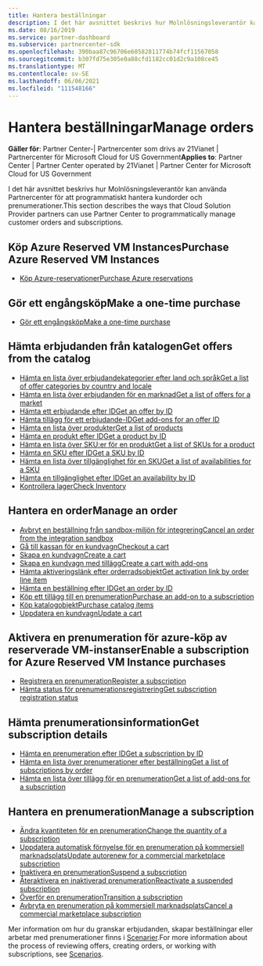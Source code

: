 ```yaml
---
title: Hantera beställningar
description: I det här avsnittet beskrivs hur Molnlösningsleverantör kan använda Partnercenter för att programmatiskt hantera kundorder och prenumerationer.
ms.date: 08/16/2019
ms.service: partner-dashboard
ms.subservice: partnercenter-sdk
ms.openlocfilehash: 390baa87c96706e60582811774b74fcf11567058
ms.sourcegitcommit: b307fd75e305e0a88cfd1182cc01d2c9a108ce45
ms.translationtype: MT
ms.contentlocale: sv-SE
ms.lasthandoff: 06/06/2021
ms.locfileid: "111548166"
---
```

# <a name="manage-orders"></a><span data-ttu-id="f5bcc-103">Hantera beställningar</span><span class="sxs-lookup"><span data-stu-id="f5bcc-103">Manage orders</span></span>

<span data-ttu-id="f5bcc-104">**Gäller för**: Partner Center-| Partnercenter som drivs av 21Vianet | Partnercenter för Microsoft Cloud for US Government</span><span class="sxs-lookup"><span data-stu-id="f5bcc-104">**Applies to**: Partner Center | Partner Center operated by 21Vianet | Partner Center for Microsoft Cloud for US Government</span></span>

<span data-ttu-id="f5bcc-105">I det här avsnittet beskrivs hur Molnlösningsleverantör kan använda Partnercenter för att programmatiskt hantera kundorder och prenumerationer.</span><span class="sxs-lookup"><span data-stu-id="f5bcc-105">This section describes the ways that Cloud Solution Provider partners can use Partner Center to programmatically manage customer orders and subscriptions.</span></span>

## <a name="purchase-azure-reserved-vm-instances"></a><span data-ttu-id="f5bcc-106">Köp Azure Reserved VM Instances</span><span class="sxs-lookup"><span data-stu-id="f5bcc-106">Purchase Azure Reserved VM Instances</span></span>

- [<span data-ttu-id="f5bcc-107">Köp Azure-reservationer</span><span class="sxs-lookup"><span data-stu-id="f5bcc-107">Purchase Azure reservations</span></span>](purchase-azure-reservations.md)

## <a name="make-a-one-time-purchase"></a><span data-ttu-id="f5bcc-108">Gör ett engångsköp</span><span class="sxs-lookup"><span data-stu-id="f5bcc-108">Make a one-time purchase</span></span>

- [<span data-ttu-id="f5bcc-109">Gör ett engångsköp</span><span class="sxs-lookup"><span data-stu-id="f5bcc-109">Make a one-time purchase</span></span>](make-a-one-time-purchase.md)

## <a name="get-offers-from-the-catalog"></a><span data-ttu-id="f5bcc-110">Hämta erbjudanden från katalogen</span><span class="sxs-lookup"><span data-stu-id="f5bcc-110">Get offers from the catalog</span></span>

- [<span data-ttu-id="f5bcc-111">Hämta en lista över erbjudandekategorier efter land och språk</span><span class="sxs-lookup"><span data-stu-id="f5bcc-111">Get a list of offer categories by country and locale</span></span>](get-a-list-of-offer-categories-by-country-and-locale.md)
- [<span data-ttu-id="f5bcc-112">Hämta en lista över erbjudanden för en marknad</span><span class="sxs-lookup"><span data-stu-id="f5bcc-112">Get a list of offers for a market</span></span>](get-a-list-of-offers-for-a-market.md)
- [<span data-ttu-id="f5bcc-113">Hämta ett erbjudande efter ID</span><span class="sxs-lookup"><span data-stu-id="f5bcc-113">Get an offer by ID</span></span>](get-an-offer-by-id.md)
- [<span data-ttu-id="f5bcc-114">Hämta tillägg för ett erbjudande-ID</span><span class="sxs-lookup"><span data-stu-id="f5bcc-114">Get add-ons for an offer ID</span></span>](get-addon-offers-by-offer-id.md)
- [<span data-ttu-id="f5bcc-115">Hämta en lista över produkter</span><span class="sxs-lookup"><span data-stu-id="f5bcc-115">Get a list of products</span></span>](get-a-list-of-products.md)
- [<span data-ttu-id="f5bcc-116">Hämta en produkt efter ID</span><span class="sxs-lookup"><span data-stu-id="f5bcc-116">Get a product by ID</span></span>](get-a-product-by-id.md)
- [<span data-ttu-id="f5bcc-117">Hämta en lista över SKU:er för en produkt</span><span class="sxs-lookup"><span data-stu-id="f5bcc-117">Get a list of SKUs for a product</span></span>](get-a-list-of-skus-for-a-product.md)
- [<span data-ttu-id="f5bcc-118">Hämta en SKU efter ID</span><span class="sxs-lookup"><span data-stu-id="f5bcc-118">Get a SKU by ID</span></span>](get-a-sku-by-id.md)
- [<span data-ttu-id="f5bcc-119">Hämta en lista över tillgänglighet för en SKU</span><span class="sxs-lookup"><span data-stu-id="f5bcc-119">Get a list of availabilities for a SKU</span></span>](get-a-list-of-availabilities-for-a-sku.md)
- [<span data-ttu-id="f5bcc-120">Hämta en tillgänglighet efter ID</span><span class="sxs-lookup"><span data-stu-id="f5bcc-120">Get an availability by ID</span></span>](get-an-availability-by-id.md)
- [<span data-ttu-id="f5bcc-121">Kontrollera lager</span><span class="sxs-lookup"><span data-stu-id="f5bcc-121">Check Inventory</span></span>](check-inventory.md)

## <a name="manage-an-order"></a><span data-ttu-id="f5bcc-122">Hantera en order</span><span class="sxs-lookup"><span data-stu-id="f5bcc-122">Manage an order</span></span>

- [<span data-ttu-id="f5bcc-123">Avbryt en beställning från sandbox-miljön för integrering</span><span class="sxs-lookup"><span data-stu-id="f5bcc-123">Cancel an order from the integration sandbox</span></span>](cancel-an-order-from-the-integration-sandbox.md)
- [<span data-ttu-id="f5bcc-124">Gå till kassan för en kundvagn</span><span class="sxs-lookup"><span data-stu-id="f5bcc-124">Checkout a cart</span></span>](checkout-a-cart.md)
- [<span data-ttu-id="f5bcc-125">Skapa en kundvagn</span><span class="sxs-lookup"><span data-stu-id="f5bcc-125">Create a cart</span></span>](create-a-cart.md)
- [<span data-ttu-id="f5bcc-126">Skapa en kundvagn med tillägg</span><span class="sxs-lookup"><span data-stu-id="f5bcc-126">Create a cart with add-ons</span></span>](create-a-cart-with-add-ons.md)
- [<span data-ttu-id="f5bcc-127">Hämta aktiveringslänk efter orderradsobjekt</span><span class="sxs-lookup"><span data-stu-id="f5bcc-127">Get activation link by order line item</span></span>](get-activation-link-by-order-line-item.md)
- [<span data-ttu-id="f5bcc-128">Hämta en beställning efter ID</span><span class="sxs-lookup"><span data-stu-id="f5bcc-128">Get an order by ID</span></span>](get-an-order-by-id.md)
- [<span data-ttu-id="f5bcc-129">Köp ett tillägg till en prenumeration</span><span class="sxs-lookup"><span data-stu-id="f5bcc-129">Purchase an add-on to a subscription</span></span>](purchase-an-add-on-to-a-subscription.md)
- [<span data-ttu-id="f5bcc-130">Köp katalogobjekt</span><span class="sxs-lookup"><span data-stu-id="f5bcc-130">Purchase catalog items</span></span>](purchase-catalog-items.md)
- [<span data-ttu-id="f5bcc-131">Uppdatera en kundvagn</span><span class="sxs-lookup"><span data-stu-id="f5bcc-131">Update a cart</span></span>](update-a-cart.md)

## <a name="enable-a-subscription-for-azure-reserved-vm-instance-purchases"></a><span data-ttu-id="f5bcc-132">Aktivera en prenumeration för azure-köp av reserverade VM-instanser</span><span class="sxs-lookup"><span data-stu-id="f5bcc-132">Enable a subscription for Azure Reserved VM Instance purchases</span></span>

- [<span data-ttu-id="f5bcc-133">Registrera en prenumeration</span><span class="sxs-lookup"><span data-stu-id="f5bcc-133">Register a subscription</span></span>](register-a-subscription.md)
- [<span data-ttu-id="f5bcc-134">Hämta status för prenumerationsregistrering</span><span class="sxs-lookup"><span data-stu-id="f5bcc-134">Get subscription registration status</span></span>](get-subscription-registration-status.md)

## <a name="get-subscription-details"></a><span data-ttu-id="f5bcc-135">Hämta prenumerationsinformation</span><span class="sxs-lookup"><span data-stu-id="f5bcc-135">Get subscription details</span></span>

- [<span data-ttu-id="f5bcc-136">Hämta en prenumeration efter ID</span><span class="sxs-lookup"><span data-stu-id="f5bcc-136">Get a subscription by ID</span></span>](get-a-subscription-by-id.md)
- [<span data-ttu-id="f5bcc-137">Hämta en lista över prenumerationer efter beställning</span><span class="sxs-lookup"><span data-stu-id="f5bcc-137">Get a list of subscriptions by order</span></span>](get-a-list-of-subscriptions-by-order.md)
- [<span data-ttu-id="f5bcc-138">Hämta en lista över tillägg för en prenumeration</span><span class="sxs-lookup"><span data-stu-id="f5bcc-138">Get a list of add-ons for a subscription</span></span>](get-a-list-of-add-ons-for-a-subscription.md)

## <a name="manage-a-subscription"></a><span data-ttu-id="f5bcc-139">Hantera en prenumeration</span><span class="sxs-lookup"><span data-stu-id="f5bcc-139">Manage a subscription</span></span>

- [<span data-ttu-id="f5bcc-140">Ändra kvantiteten för en prenumeration</span><span class="sxs-lookup"><span data-stu-id="f5bcc-140">Change the quantity of a subscription</span></span>](change-the-quantity-of-a-subscription.md)
- [<span data-ttu-id="f5bcc-141">Uppdatera automatisk förnyelse för en prenumeration på kommersiell marknadsplats</span><span class="sxs-lookup"><span data-stu-id="f5bcc-141">Update autorenew for a commercial marketplace subscription</span></span>](update-autorenew-for-an-azure-marketplace-subscription.md)
- [<span data-ttu-id="f5bcc-142">Inaktivera en prenumeration</span><span class="sxs-lookup"><span data-stu-id="f5bcc-142">Suspend a subscription</span></span>](suspend-a-subscription.md)
- [<span data-ttu-id="f5bcc-143">Återaktivera en inaktiverad prenumeration</span><span class="sxs-lookup"><span data-stu-id="f5bcc-143">Reactivate a suspended subscription</span></span>](reactivate-a-suspended-a-subscription.md)
- [<span data-ttu-id="f5bcc-144">Överför en prenumeration</span><span class="sxs-lookup"><span data-stu-id="f5bcc-144">Transition a subscription</span></span>](transition-a-subscription.md)
- [<span data-ttu-id="f5bcc-145">Avbryta en prenumeration på kommersiell marknadsplats</span><span class="sxs-lookup"><span data-stu-id="f5bcc-145">Cancel a commercial marketplace subscription</span></span>](cancel-an-azure-marketplace-subscription.md)

<span data-ttu-id="f5bcc-146">Mer information om hur du granskar erbjudanden, skapar beställningar eller arbetar med prenumerationer finns i [Scenarier](scenarios.md).</span><span class="sxs-lookup"><span data-stu-id="f5bcc-146">For more information about the process of reviewing offers, creating orders, or working with subscriptions, see [Scenarios](scenarios.md).</span></span>
